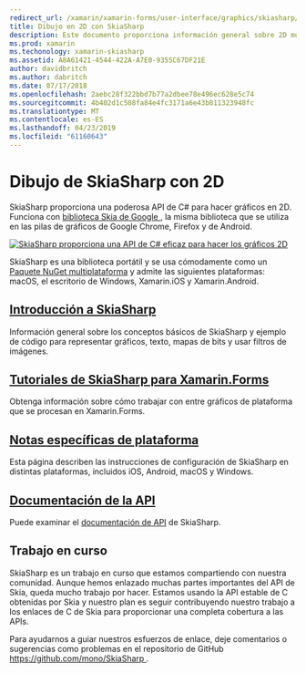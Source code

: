 ```yaml
---
redirect_url: /xamarin/xamarin-forms/user-interface/graphics/skiasharp/
title: Dibujo en 2D con SkiaSharp
description: Este documento proporciona información general sobre 2D multiplataforma de dibujo de SkiaSharp. Incluye vínculos a diversas guías que describen SkiaSharp y sus diversas API.
ms.prod: xamarin
ms.techonology: xamarin-skiasharp
ms.assetid: A8A61421-4544-422A-A7E0-9355C67DF21E
author: davidbritch
ms.author: dabritch
ms.date: 07/17/2018
ms.openlocfilehash: 2aebc28f322bbd7b77a2dbee78e496ec628e5c74
ms.sourcegitcommit: 4b402d1c508fa84e4fc3171a6e43b811323948fc
ms.translationtype: MT
ms.contentlocale: es-ES
ms.lasthandoff: 04/23/2019
ms.locfileid: "61160643"
---
```

# <a name="2d-drawing-with-skiasharp"></a>Dibujo de SkiaSharp con 2D

SkiaSharp proporciona una poderosa API de C#  para hacer gráficos en 2D. Funciona con [biblioteca Skia de Google ](http://skia.org), la misma biblioteca que se utiliza en las pilas de gráficos de Google Chrome, Firefox y de Android.

[![](images/ide-sml.png "SkiaSharp proporciona una API de C# eficaz para hacer los gráficos 2D")](images/ide.png#lightbox)

SkiaSharp es una biblioteca portátil y se usa cómodamente como un [Paquete NuGet multiplataforma](https://www.nuget.org/packages/SkiaSharp) y admite las siguientes plataformas: macOS, el escritorio de Windows, Xamarin.iOS y Xamarin.Android.

## <a name="introduction-to-skiasharpgraphics-gamesskiasharpintroductionmd"></a>[Introducción a SkiaSharp](~/graphics-games/skiasharp/introduction.md)

Información general sobre los conceptos básicos de SkiaSharp y ejemplo de código para representar gráficos, texto, mapas de bits y usar filtros de imágenes.

## <a name="skiasharp-tutorials-for-xamarinformsxamarin-formsuser-interfacegraphicsskiasharpindexmd"></a>[Tutoriales de SkiaSharp para Xamarin.Forms](~/xamarin-forms/user-interface/graphics/skiasharp/index.md)

Obtenga información sobre cómo trabajar con entre gráficos de plataforma que se procesan en Xamarin.Forms.

## <a name="platform-specific-notesgraphics-gamesskiasharpplatformmd"></a>[Notas específicas de plataforma](~/graphics-games/skiasharp/platform.md)

Esta página describen las instrucciones de configuración de SkiaSharp en distintas plataformas, incluidos iOS, Android, macOS y Windows.

## <a name="api-documentationhttpsdocsmicrosoftcomdotnetapiskiasharp"></a>[Documentación de la API](https://docs.microsoft.com/dotnet/api/skiasharp)

Puede examinar el [documentación de API](https://docs.microsoft.com/dotnet/api/skiasharp) de SkiaSharp.

## <a name="work-in-progress"></a>Trabajo en curso

SkiaSharp es un trabajo en curso que estamos compartiendo con nuestra comunidad. Aunque hemos enlazado muchas partes importantes del API de Skia, queda mucho trabajo por hacer. Estamos usando la API estable de C obtenidas por Skia y nuestro plan es seguir contribuyendo nuestro trabajo a los enlaces de C de Skia para proporcionar una completa cobertura a las APIs.

Para ayudarnos a guiar nuestros esfuerzos de enlace, deje comentarios o sugerencias como problemas en el repositorio de GitHub [ https://github.com/mono/SkiaSharp ](https://github.com/mono/SkiaSharp).
